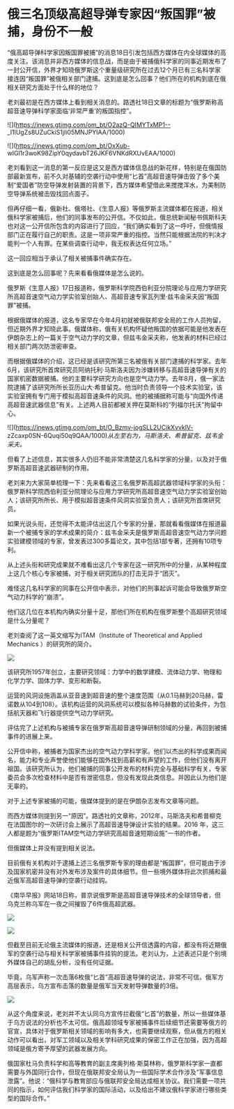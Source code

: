# 俄三名顶级高超导弹专家因“叛国罪”被捕，身份不一般

“俄高超导弹科学家因叛国罪被捕”的消息18日引发包括西方媒体在内全球媒体的高度关注。该消息并非西方媒体的信息战，而是由于被捕俄科学家的同事近期发布了一封公开信，外界才知晓俄罗斯这个重量级研究所在过去12个月已有三名科学家接连因“叛国罪”被俄相关部门逮捕。这到底是怎么回事？他们所在的机构到底在俄相关研究方面处于什么样的地位？

老刘最初是在西方媒体上看到相关消息的。路透社18日文章的标题为“俄罗斯称高超音速导弹科学家面临‘非常严重’的叛国指控”。

![](https://inews.gtimg.com/om_bt/O2azQ-QIMYTxMP1--
_I1lUgZs8UZuCkiS1jIi05MNJPYIAA/1000)

![](https://inews.gtimg.com/om_bt/OxXub-
wIGl1r3woK98ZipY0qydavbT26JKF6VNKdRXUvEAA/1000)

老刘看到这一消息的第一反应是这又是西方媒体信息战的新花样，特别是在俄国防部最新宣布，前不久对基辅的空袭行动中使用“匕首”高超音速导弹击毁了多个美制“爱国者”防空导弹发射装置的背景下，西方媒体希望借此来搅搅浑水，为美制防空导弹系统被击毁找回点面子。

但再仔细一看，俄新社、俄塔社、《生意人报》等俄罗斯主流媒体都在报道，相关俄科学家被捕后，他们的同事发布的公开信。不仅如此，俄总统新闻秘书佩斯科夫也对这一公开信所包含的内容进行了回应，“我们确实看到了这一呼吁，但俄情报部门正在履行自己的职责。这是一项非常严重的指控。当然只能根据法院的判决才能判一个人有罪。在某些调查行动中，我无权表达任何立场。”

这一回应相当于承认了相关被捕事件确实存在。

这到底是怎么回事呢？先来看看俄媒体是怎么说的。

俄罗斯《生意人报》17日报道称，俄罗斯科学院西伯利亚分院理论与应用力学研究所高超音速空气动力学实验室创始人、高超音速专家瓦列里·兹韦金采夫因“叛国罪”被捕。

根据俄媒体的报道，这名专家早在今年4月初就被俄联邦安全局的工作人员拘留，但近期外界才知晓此事。俄媒体称，俄有关机构怀疑他叛国的依据可能是他发表在伊朗杂志上的一篇关于空气动力学的文章，但兹韦金采夫称，他发表的材料已经过相关部门两次防泄密审查。

而根据俄媒体的介绍，这已经是该研究所第三名被俄有关部门逮捕的科学家。去年6月，该研究所首席研究员阿纳托利·马斯洛夫因为涉嫌转移与高超音速导弹有关的国家机密数据被捕。他的主要科学研究方向也是空气动力学。去年8月，俄一家法院逮捕了该研究所所长亚历山大·希普留克。他当时负责领导一个技术实验室，该实验室拥有专门用于模拟高超音速条件的风洞。他的被捕据称可能与“向国外传递高超音速武器信息”有关。上述两人目前都被关押在莫斯科的“列福尔托沃”拘留中心。

![](https://inews.gtimg.com/om_bt/O_Bzmv-jogSLL2UCikXvvklV-
zZcaxp0SN-6Quqi50q9QAA/1000)_从左至右为，马斯洛夫、希普留克、兹韦金采夫。_

但看了上述信息，其实很多人仍旧不能非常清楚这几名科学家的分量，以及对于俄罗斯高超音速武器研制的作用。

老刘来为大家简单梳理一下：先来看看这三名俄罗斯高超武器领域科学家的头衔：俄罗斯科学院西伯利亚分院理论与应用力学研究所高超音速空气动力学实验室创始人；该研究所所长、用于模拟超音速条件风洞实验室负责人；该研究所首席研究员。

如果光说头衔，还觉得不太能评估出这几个专家的分量，那就看看俄媒体在报道最新一个被捕专家的学术成果的简介：兹韦金采夫是俄罗斯高超音速空气动力学问题实验建模领域的专家，曾发表过300多篇论文，其中包括1部专著，还拥有10项专利。

从上述头衔和研究成果就不难看出这几个专家在这一研究所中的分量，从某种程度上这几个核心专家被捕，对于相关研究团队的打击无异于“团灭”。

难怪这几名科学家的同事在公开信中表示，对他们的刑事起诉可能会导致俄罗斯空气动力科学的“崩溃”。

他们这几位在本机构内确实分量十足，那他们所在机构在俄罗斯整个高超研究领域是什么分量呢？

老刘查阅了这一英文缩写为ITAM（Institute of Theoretical and Applied Mechanics ）的研究所的简介。

![](https://inews.gtimg.com/om_bt/OIqDDuT8RBCMcNU0hOr1Lcmu7tLD6ydRRehpwwRo7SgwsAA/1000)

该研究所1957年创立，主要研究领域：力学中的数学建模、流体动力学、物理和化学力学、固体力学、变形和断裂。

运营的风洞设施涵盖从亚音速到超音速的整个速度范围（从0.1马赫到20马赫，雷诺数从104到108）。该机构运营的风洞系统可以模拟各种马赫数的试验条件，为包括航天器和飞行器提供空气动力学研究。

评估完了上述机构与被捕专家在俄罗斯高超音速导弹研制领域的分量，再回到被捕事件的进展上来。

公开信中称，被捕者为国家杰出的空气动力学科学家。他们以杰出的科学成果而闻名，能力和专业声誉使他们能够在国外找到高薪和有声望的工作，但他们没有离开祖国。该研究所认为，他们被捕的同事公开发布的材料完全与基础科学有关，专家委员会多次检查材料中是否有泄密信息，但没有发现此类信息。并因此认为他们是无辜的。

对于上述专家被捕的可能，俄媒体提到的是在伊朗杂志发布文章等问题。

而西方媒体则提到另一“原因”。路透社的文章称，2012年，马斯洛夫和希普柳克在法国图尔的一次研讨会上展示了高超音速导弹设计实验的结果。2016
年，这三人都是题为“俄罗斯ITAM空气动力学研究高超音速短期设施”一书的作者。

但俄媒体上并没有提到相关说法。

目前俄有关机构对于逮捕上述三名俄罗斯专家的理由都是“叛国罪”，但可能由于涉及国家机密并没有对外发布涉及案件的具体细节。但一些境外媒体将此次抓捕和最近俄军高超音速导弹的空袭行动挂钩。

《南华早报》网站18日称，普京说俄罗斯是高超音速导弹技术的全球领导者，但乌克兰称乌军在一夜之间摧毁了6件俄高超武器。

![](https://inews.gtimg.com/om_bt/OuMMgRpDCCDbH3tmA63MMMw9JLwsnmqAk_g4b7OTlkI3IAA/1000)

![](https://inews.gtimg.com/om_bt/OFOmgIR2KnUMV7NqyhAyVCeMMQB0DgW7fCfX-x04sIRMYAA/1000)

但截至目前无论俄主流媒体的报道，还是相关公开信透露的内容，都没有将近期俄军的空袭行动与相关科学家被捕事件挂钩的提法。老刘认为，上述表述只是个别境外媒体自己的胡乱分析，没有任何证据。

毕竟，乌军声称一次击落6枚俄“匕首”高超音速导弹的说法，非常不可信。俄军方高层表示，乌方宣布击落的数量是俄军当天发射导弹数量的3倍。

![](https://inews.gtimg.com/om_bt/OcGXcuAnyqoAxq28ODUXQN7FmqUyksx9V-cdYRX6VtPqgAA/1000)

从这个角度来说，老刘并不太认同乌方宣传拦截俄“匕首”的数量，所以一些媒体基于乌方说法的分析也不太可信。俄高超领域专家被捕事件后续细节还需要等俄方的官宣，具体对于俄罗斯相关领域的影响有多大，也需要继续观察，但从俄方的相关动作可以看出，对军工领域以及相关学科研究成果的保密工作正在加强，因为高超领域是俄方寄予厚望的武器发展方向。

俄国家杜马负责科学和高等教育的副主席奥列格·斯莫林称，俄罗斯科学家一直都需要与外国同行合作，但现在俄联邦安全局认为一些国际学术合作涉及“军事信息泄露”。他说：“俄科学与教育部应与俄联邦安全局达成相关协议。我们需要一项共同的指示，如何评估我们科学家的国际活动，以及给出不建议俄科学家进行哪些类型的国际合作。”

